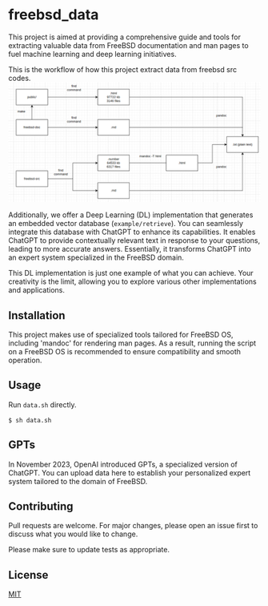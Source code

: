 # freebsd_data

This project is aimed at providing a comprehensive guide and tools for extracting valuable data from FreeBSD documentation and man pages to fuel machine learning and deep learning initiatives.

This is the workflow of how this project extract data from freebsd src codes.
![Alt text](image.png)

Additionally, we offer a Deep Learning (DL) implementation that generates an embedded vector database (`example/retrieve`). You can seamlessly integrate this database with ChatGPT to enhance its capabilities. It enables ChatGPT to provide contextually relevant text in response to your questions, leading to more accurate answers. Essentially, it transforms ChatGPT into an expert system specialized in the FreeBSD domain.

This DL implementation is just one example of what you can achieve. Your creativity is the limit, allowing you to explore various other implementations and applications.

## Installation

This project makes use of specialized tools tailored for FreeBSD OS, including 'mandoc' for rendering man pages. As a result, running the script on a FreeBSD OS is recommended to ensure compatibility and smooth operation.

## Usage

Run `data.sh` directly.
```
$ sh data.sh
```

## GPTs
In November 2023, OpenAI introduced GPTs, a specialized version of ChatGPT. You can upload data here to establish your personalized expert system tailored to the domain of FreeBSD.

## Contributing

Pull requests are welcome. For major changes, please open an issue first to discuss what you would like to change.

Please make sure to update tests as appropriate.

## License

[MIT](https://choosealicense.com/licenses/mit/)